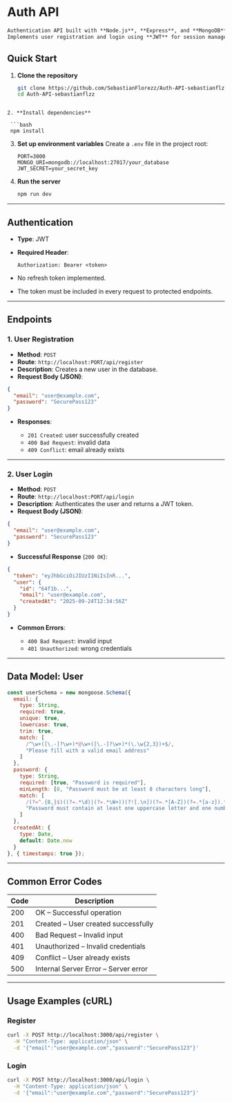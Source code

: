 
# Auth API

````markdown
Authentication API built with **Node.js**, **Express**, and **MongoDB**.  
Implements user registration and login using **JWT** for session management.


````
## Quick Start

1. **Clone the repository**  
   ```bash
   git clone https://github.com/SebastianFlorezz/Auth-API-sebastianflzz.git
   cd Auth-API-sebastianflzz
  ``` 

2. **Install dependencies**

   ```bash
   npm install
   ```

3. **Set up environment variables**
   Create a `.env` file in the project root:

   ```env
   PORT=3000
   MONGO_URI=mongodb://localhost:27017/your_database
   JWT_SECRET=your_secret_key
   ```

4. **Run the server**

   ```bash
   npm run dev
   ```

---

## Authentication

* **Type**: JWT
* **Required Header**:

  ```
  Authorization: Bearer <token>
  ```
* No refresh token implemented.
* The token must be included in every request to protected endpoints.

---

## Endpoints

### 1. User Registration

* **Method**: `POST`
* **Route**: `http://localhost:PORT/api/register`
* **Description**: Creates a new user in the database.
* **Request Body (JSON)**:

```json
{
  "email": "user@example.com",
  "password": "SecurePass123"
}
```

* **Responses**:

  * `201 Created`: user successfully created
  * `400 Bad Request`: invalid data
  * `409 Conflict`: email already exists

---

### 2. User Login

* **Method**: `POST`
* **Route**: `http://localhost:PORT/api/login`
* **Description**: Authenticates the user and returns a JWT token.
* **Request Body (JSON)**:

```json
{
  "email": "user@example.com",
  "password": "SecurePass123"
}
```

* **Successful Response** (`200 OK`):

```json
{
  "token": "eyJhbGciOiJIUzI1NiIsInR...",
  "user": {
    "id": "64f1b...",
    "email": "user@example.com",
    "createdAt": "2025-09-24T12:34:56Z"
  }
}
```

* **Common Errors**:

  * `400 Bad Request`: invalid input
  * `401 Unauthorized`: wrong credentials

---

## Data Model: User

```js
const userSchema = new mongoose.Schema({
  email: {
    type: String, 
    required: true, 
    unique: true, 
    lowercase: true, 
    trim: true,
    match: [
      /^\w+([\.-]?\w+)*@\w+([\.-]?\w+)*(\.\w{2,3})+$/,
      "Please fill with a valid email address"
    ]
  },
  password: {
    type: String, 
    required: [true, "Password is required"],
    minLength: [8, "Password must be at least 8 characters long"],
    match: [
      /(?=^.{8,}$)((?=.*\d)|(?=.*\W+))(?![.\n])(?=.*[A-Z])(?=.*[a-z]).*$/,
      "Password must contain at least one uppercase letter and one number"
    ]
  },
  createdAt: {
    type: Date,
    default: Date.now
  }
}, { timestamps: true });
```

---

## Common Error Codes

| Code | Description                          |
| ---- | ------------------------------------ |
| 200  | OK – Successful operation            |
| 201  | Created – User created successfully  |
| 400  | Bad Request – Invalid input          |
| 401  | Unauthorized – Invalid credentials   |
| 409  | Conflict – User already exists       |
| 500  | Internal Server Error – Server error |

---

## Usage Examples (cURL)

### Register

```bash
curl -X POST http://localhost:3000/api/register \
  -H "Content-Type: application/json" \
  -d '{"email":"user@example.com","password":"SecurePass123"}'
```

### Login

```bash
curl -X POST http://localhost:3000/api/login \
  -H "Content-Type: application/json" \
  -d '{"email":"user@example.com","password":"SecurePass123"}'
```
